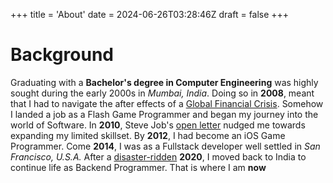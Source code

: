 +++
title = 'About'
date = 2024-06-26T03:28:46Z
draft = false
+++

# Background
Graduating with a **Bachelor's degree in Computer Engineering** was highly sought during the early 2000s in *Mumbai, India*. Doing so in **2008**, meant that I had to navigate the after effects of a [Global Financial Crisis](https://en.wikipedia.org/wiki/2007%E2%80%932008_financial_crisis). Somehow I landed a job as a Flash Game Programmer and began my journey into the world of Software. In **2010**, Steve Job's [open letter](https://en.wikipedia.org/wiki/Thoughts_on_Flash) nudged me towards expanding my limited skillset. By **2012**, I had become an iOS Game Programmer. Come **2014**, I was as a Fullstack developer well settled in *San Francisco, U.S.A.* After a [disaster-ridden](https://en.wikipedia.org/wiki/COVID-19_pandemic) **2020**, I moved back to India to continue life as Backend Programmer. That is where I am **now**
